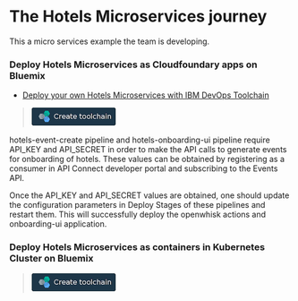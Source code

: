# The Hotels Microservices journey

This a micro services example the team is developing.


### Deploy Hotels Microservices as Cloudfoundary apps on Bluemix
* [Deploy your own Hotels Microservices with IBM DevOps Toolchain](TOOLCHAIN-README.md)

> [![Deploy To Bluemix](./.bluemix/create_toolchain_button.png)](https://console.ng.bluemix.net/devops/setup/deploy?repository=https%3A%2F%2Fgithub.com%2Fkalyani75%2FHotels-com.git&cm_mmc=github-readme--native-_-acme-_-create-toolchain&cm_mmca1=000019RT&cm_mmca2=10004796)


hotels-event-create pipeline and hotels-onboarding-ui pipeline require API\_KEY  and API\_SECRET in order to make the API calls to generate events for onboarding of hotels. These values can be obtained by registering as a consumer in API Connect developer portal and subscribing to the Events API. 

Once the API\_KEY  and API\_SECRET values are obtained, one should update the configuration parameters in Deploy Stages of these pipelines and restart them. This will successfully deploy the openwhisk actions and onboarding-ui application.


### Deploy Hotels Microservices as containers in Kubernetes Cluster on Bluemix
> [![Deploy To Bluemix](./.bluemix/create_toolchain_button.png)](https://console.ng.bluemix.net/devops/setup/deploy?repository=https%3A%2F%2Fgithub.com%2Fsachinkj%2FHotels-com.git&toolchain=kubernetes.yml&cm_mmc=github-readme--native-_-acme-_-create-toolchain&cm_mmca1=000019RT&cm_mmca2=10004796)
